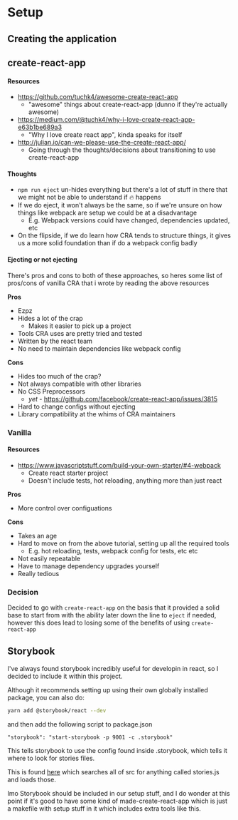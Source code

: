 # Setup

## Creating the application

## create-react-app

#### Resources

- https://github.com/tuchk4/awesome-create-react-app
  - "awesome" things about create-react-app (dunno if they're actually awesome)
- https://medium.com/@tuchk4/why-i-love-create-react-app-e63b1be689a3
  - "Why I love create react app", kinda speaks for itself
- http://julian.io/can-we-please-use-the-create-react-app/
  - Going through the thoughts/decisions about transitioning to use create-react-app

#### Thoughts

- `npm run eject` un-hides everything but there's a lot of stuff in there that we might not be able to understand if :fire: happens
- If we do eject, it won't always be the same, so if we're unsure on how things like webpack are
  setup we could be at a disadvantage
  - E.g. Webpack versions could have changed, dependencies updated, etc
- On the flipside, if we do learn how CRA tends to structure things, it gives us a more
  solid foundation than if do a webpack config badly

#### Ejecting or not ejecting

There's pros and cons to both of these approaches, so heres some list of pros/cons of vanilla CRA
that i wrote by reading the above resources

**Pros**
- Ezpz
- Hides a lot of the crap
  - Makes it easier to pick up a project
- Tools CRA uses are pretty tried and tested
- Written by the react team
- No need to maintain dependencies like webpack config

**Cons**
- Hides too much of the crap?
- Not always compatible with other libraries
- No CSS Preprocessors
  - *yet* - https://github.com/facebook/create-react-app/issues/3815
- Hard to change configs without ejecting
- Library compatibility at the whims of CRA maintainers

### Vanilla

#### Resources

- https://www.javascriptstuff.com/build-your-own-starter/#4-webpack
  - Create react starter project
  - Doesn't include tests, hot reloading, anything more than just react

**Pros**

- More control over configuations

**Cons**

- Takes an age
- Hard to move on from the above tutorial, setting up all the required tools
  - E.g. hot reloading, tests, webpack config for tests, etc etc
- Not easily repeatable
- Have to manage dependency upgrades yourself
- Really tedious

### Decision

Decided to go with `create-react-app` on the basis that it provided a
solid base to start from with the ability later down the line to `eject`
if needed, however this does lead to losing some of the benefits of using `create-react-app`

## Storybook

I've always found storybook incredibly useful for developin in react, so I decided to include it
within this project.

Although it recommends setting up using their own globally installed package, you can also do:

```bash
yarn add @storybook/react --dev
```

and then add the following script to package.json

`"storybook": "start-storybook -p 9001 -c .storybook"`

This tells storybook to use the config found inside .storybook, which tells it where to look for stories files.

This is found [here](../.storybook/config.js) which searches all of src for anything called stories.js
and loads those.

Imo Storybook should be included in our setup stuff, and I do wonder at this point if it's good to have some
kind of made-create-react-app which is just a makefile with setup stuff in it which includes extra tools like
this.